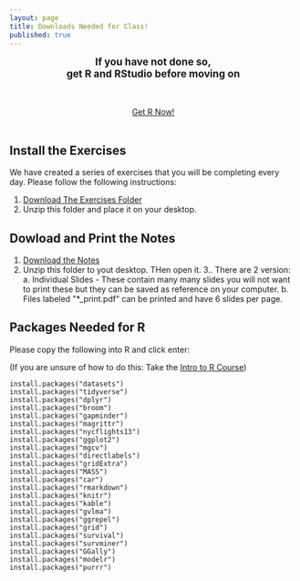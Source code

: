 ```yaml
---
layout: page
title: Downloads Needed for Class!
published: true
---
```




<div class="main-explain-area jumbotron">

<div style="text-align: center;">

<strong  style="font-size: 125%;">
If you have not done so, 
<br>
get R and RStudio before moving on
</strong>
<br>

<br>
<br>

<a class="btn btn-intro btn-lg" href="https://nambari.github.io/getr">Get R Now!</a>
<br>
<br>


</div>


</div>




## Install the Exercises


We have created a series of exercises that you will be completing every day. Please follow the following instructions:

1. [Download The Exercises Folder](https://github.com/NAMBARI/exercises/archive/master.zip)
2. Unzip this folder and place it on your desktop. 



## Dowload and Print the Notes

1. [Download the Notes](https://github.com/NAMBARI/slides/archive/master.zip)
2. Unzip this folder to yout desktop. THen open it. 
3.. There are 2 version:
    a. Individual Slides
        - These contain many many slides you will not want to print these but they can be saved as reference on your computer. 
    b. Files labeled "*_print.pdf" can be printed and have 6 slides per page. 




## Packages Needed for R

Please copy the following into R and click enter:

(If you are unsure of how to do this: Take the [Intro to R Course](https://nambari.github.io/Intro-to-R/))

```
install.packages("datasets")
install.packages("tidyverse")
install.packages("dplyr")
install.packages("broom")
install.packages("gapminder")
install.packages("magrittr")
install.packages("nycflights13")
install.packages("ggplot2")
install.packages("mgcv")
install.packages("directlabels")
install.packages("gridExtra")
install.packages("MASS")
install.packages("car")
install.packages("rmarkdown")
install.packages("knitr")
install.packages("kable")
install.packages("gvlma")
install.packages("ggrepel")
install.packages("grid")
install.packages("survival")
install.packages("survminer")
install.packages("GGally")
install.packages("modelr")
install.packages("purrr")
```
